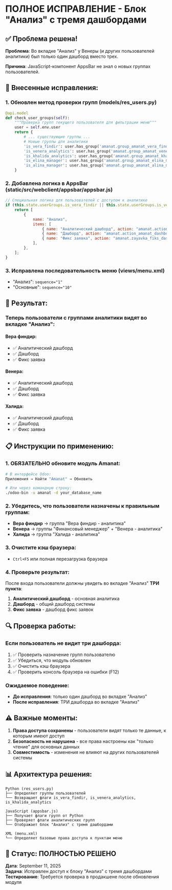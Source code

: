 # ПОЛНОЕ ИСПРАВЛЕНИЕ - Блок "Анализ" с тремя дашбордами

## ✅ Проблема решена!

**Проблема**: Во вкладке "Анализ" у Венеры (и других пользователей аналитики) был только один дашборд вместо трех.

**Причина**: JavaScript-компонент AppsBar не знал о новых группах пользователей.

## 🔧 Внесенные исправления:

### 1. Обновлен метод проверки групп (models/res_users.py)
```python
@api.model
def check_user_groups(self):
    """Проверка групп текущего пользователя для фильтрации меню"""
    user = self.env.user
    return {
        # ... существующие группы ...
        # Новые группы для аналитики
        'is_vera_findir': user.has_group('amanat.group_amanat_vera_findir'),
        'is_venera_analytics': user.has_group('amanat.group_amanat_venera_analytics'),
        'is_khalida_analytics': user.has_group('amanat.group_amanat_khalida_analytics'),
        'is_elina_manager': user.has_group('amanat.group_amanat_elina_manager_dashboard'),
        'is_alina_manager': user.has_group('amanat.group_amanat_alina_manager_files'),
    }
```

### 2. Добавлена логика в AppsBar (static/src/webclient/appsbar/appsbar.js)
```javascript
// Специальная логика для пользователей с доступом к аналитике
if (this.state.userGroups.is_vera_findir || this.state.userGroups.is_venera_analytics || this.state.userGroups.is_khalida_analytics) {
    return [
        {
            name: "Анализ", 
            items: [
                { name: "Аналитический дашборд", action: "amanat.action_amanat_analytics_dashboard_js" },
                { name: "Дашборд", action: "amanat.action_amanat_dashboard_js" },
                { name: "Фикс заявка", action: "amanat.zayavka_fiks_dashboard_action_menu" },
            ],
        },
    ];
}
```

### 3. Исправлена последовательность меню (views/menu.xml)
- "Анализ": `sequence="1"`  
- "Основные": `sequence="10"`

## 🎯 Результат:

### Теперь пользователи с группами аналитики видят во вкладке "Анализ":

#### **Вера финдир:**
- ✅ Аналитический дашборд
- ✅ Дашборд
- ✅ Фикс заявка

#### **Венера:**
- ✅ Аналитический дашборд  
- ✅ Дашборд
- ✅ Фикс заявка

#### **Халида:**
- ✅ Аналитический дашборд
- ✅ Дашборд  
- ✅ Фикс заявка

## 📋 Инструкции по применению:

### 1. **ОБЯЗАТЕЛЬНО обновите модуль Amanat:**
```bash
# В интерфейсе Odoo:
Приложения → Найти "Amanat" → Обновить

# Или через командную строку:
./odoo-bin -u amanat -d your_database_name
```

### 2. **Убедитесь, что пользователи назначены к правильным группам:**
- **Вера финдир** → группа "Вера финдир - аналитика"
- **Венера** → группы "Финансовый менеджер" + "Венера - аналитика" 
- **Халида** → группа "Халида - аналитика"

### 3. **Очистите кэш браузера:**
- `Ctrl+F5` или полная перезагрузка браузера

### 4. **Проверьте результат:**
После входа пользователи должны увидеть во вкладке "Анализ" **ТРИ пункта**:
1. **Аналитический дашборд** - основная аналитика
2. **Дашборд** - общий дашборд системы
3. **Фикс заявка** - дашборд фикс заявок

## 🔍 Проверка работы:

### Если пользователь не видит три дашборда:
1. ✅ Проверить назначение групп пользователю
2. ✅ Убедиться, что модуль обновлен
3. ✅ Очистить кэш браузера  
4. ✅ Проверить консоль браузера на ошибки (F12)

### Ожидаемое поведение:
- **До исправления**: только один дашборд во вкладке "Анализ"
- **После исправления**: ТРИ дашборда во вкладке "Анализ"

## ⚠️ Важные моменты:

1. **Права доступа сохранены** - пользователи видят только те данные, к которым имеют доступ
2. **Безопасность не нарушена** - все права настроены как "только чтение" для основных данных
3. **Совместимость** - изменения не влияют на других пользователей системы

## 📊 Архитектура решения:

```
Python (res_users.py)
├── Определяет группы пользователей
└── Возвращает флаги is_vera_findir, is_venera_analytics, is_khalida_analytics

JavaScript (appsbar.js)  
├── Получает флаги групп от Python
├── Проверяет флаги аналитических групп
└── Отображает блок "Анализ" с тремя дашбордами

XML (menu.xml)
└── Определяет базовые права доступа к пунктам меню
```

## 🎉 Статус: ПОЛНОСТЬЮ РЕШЕНО

**Дата**: September 11, 2025  
**Задача**: Исправлен доступ к блоку "Анализ" с тремя дашбордами  
**Тестирование**: Требуется проверка в продакшене после обновления модуля

